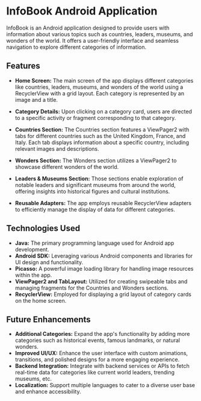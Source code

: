 # InfoBook Android Application

InfoBook is an Android application designed to provide users with information about various topics such as countries, leaders, museums, and wonders of the world. It offers a user-friendly interface and seamless navigation to explore different categories of information.

## Features

- **Home Screen:** The main screen of the app displays different categories like countries, leaders, museums, and wonders of the world using a RecyclerView with a grid layout. Each category is represented by an image and a title.

- **Category Details:** Upon clicking on a category card, users are directed to a specific activity or fragment corresponding to that category.

- **Countries Section:** The Countries section features a ViewPager2 with tabs for different countries such as the United Kingdom, France, and Italy. Each tab displays information about a specific country, including relevant images and descriptions.

- **Wonders Section:** The Wonders section utilizes a ViewPager2 to showcase different wonders of the world.

- **Leaders & Museums Section:** Those sections enable exploration of notable leaders and significant museums from around the world, offering insights into historical figures and cultural institutions.

- **Reusable Adapters:** The app employs reusable RecyclerView adapters to efficiently manage the display of data for different categories.

## Technologies Used

- **Java:** The primary programming language used for Android app development.
- **Android SDK:** Leveraging various Android components and libraries for UI design and functionality.
- **Picasso:** A powerful image loading library for handling image resources within the app.
- **ViewPager2 and TabLayout:** Utilized for creating swipeable tabs and managing fragments for the Countries and Wonders sections.
- **RecyclerView:** Employed for displaying a grid layout of category cards on the home screen.

## Future Enhancements

- **Additional Categories:** Expand the app's functionality by adding more categories such as historical events, famous landmarks, or natural wonders.
- **Improved UI/UX:** Enhance the user interface with custom animations, transitions, and polished designs for a more engaging experience.
- **Backend Integration:** Integrate with backend services or APIs to fetch real-time data for categories like current world leaders, trending museums, etc.
- **Localization:** Support multiple languages to cater to a diverse user base and enhance accessibility.
